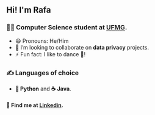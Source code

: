 ## Hi! I'm Rafa
### 👨‍🎓 Computer Science student at [UFMG](https://ufmg.br).
- 😄 Pronouns: He/Him
- 👯 I’m looking to collaborate on **data privacy** projects.
- ⚡ Fun fact: I like to dance 🕺!
### ✍️ Languages of choice
- **🐍 Python** and **☕ Java**.
#### 🔗 Find me at [Linkedin](https://www.linkedin.com/in/rafaelperez1/).
<!--
-->
